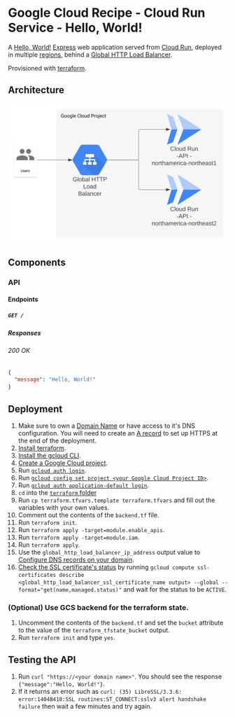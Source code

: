 # Google Cloud Recipe - Cloud Run Service - Hello, World!

A [Hello, World!](https://en.wikipedia.org/wiki/%22Hello,_World!%22_program) [Express](https://expressjs.com/) web application served from [Cloud Run](https://cloud.google.com/run/docs/overview/what-is-cloud-run#services), deployed in multiple [regions](https://cloud.google.com/about/locations#regions), behind a [Global HTTP Load Balancer](https://cloud.google.com/compute/docs/instance-groups/adding-an-instance-group-to-a-load-balancer).

Provisioned with [terraform](https://www.terraform.io/).

## Architecture

![architecture diagram](./architecture-diagram.svg)

## Components

### API

#### Endpoints

##### `GET /`

##### Responses

###### 200 OK

```json
{
  "message": "Hello, World!"
}
```

## Deployment

1. Make sure to own a [Domain Name](https://en.wikipedia.org/wiki/Domain_name) or have access to it's DNS configuration. You will need to create an [A record](https://support.google.com/a/answer/2576578?hl=en#zippy=%2Cconfigure-a-records-now) to set up HTTPS at the end of the deployment.
1. [Install terraform](https://developer.hashicorp.com/terraform/downloads).
1. [Install the gcloud CLI](https://cloud.google.com/sdk/docs/install).
1. [Create a Google Cloud project](https://cloud.google.com/resource-manager/docs/creating-managing-projects#creating_a_project).
1. Run [`gcloud auth login`](https://cloud.google.com/sdk/gcloud/reference/auth/login).
1. Run [`gcloud config set project <your Google Cloud Project ID>`](https://cloud.google.com/sdk/gcloud/reference/config/set).
1. Run [`gcloud auth application-default login`](https://cloud.google.com/sdk/gcloud/reference/auth/application-default/login).
1. `cd` into the [`terraform` folder](./infra/deployment/terraform/)
1. Run `cp terraform.tfvars.template terraform.tfvars` and fill out the variables with your own values.
1. Comment out the contents of the `backend.tf` file.
1. Run `terraform init`.
1. Run `terraform apply -target=module.enable_apis`.
1. Run `terraform apply -target=module.iam`.
1. Run `terraform apply`.
1. Use the `global_http_load_balancer_ip_address` output value to [Configure DNS records on your domain](https://cloud.google.com/run/docs/multiple-regions#dns-config).
1. [Check the SSL certificate's status](https://cloud.google.com/load-balancing/docs/ssl-certificates/troubleshooting?&_ga=2.132601358.-1078491006.1698074745#certificate-managed-status) by running `gcloud compute ssl-certificates describe <global_http_load_balancer_ssl_certificate_name output> --global --format="get(name,managed.status)"` and wait for the status to be `ACTIVE`.

### (Optional) Use GCS backend for the terraform state.

1. Uncomment the contents of the `backend.tf` and set the `bucket` attribute to the value of the `terraform_tfstate_bucket` output.
1. Run `terraform init` and type `yes`.

## Testing the API

1. Run `curl "https://<your domain name>"`. You should see the response `{"message":"Hello, World!"}`.
1. If it returns an error such as `curl: (35) LibreSSL/3.3.6: error:1404B410:SSL routines:ST_CONNECT:sslv3 alert handshake failure` then wait a few minutes and try again.
